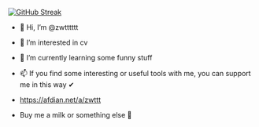 [![GitHub Streak](https://github-readme-streak-stats.herokuapp.com?user=zwtttttt&theme=vue&mode=weekly&hide_total_contributions=true)](https://git.io/streak-stats)

- 👋 Hi, I’m @zwtttttt
- 👀 I’m interested in cv
- 🌱 I’m currently learning some funny stuff
- 📫 If you find some interesting or useful tools with me, you can support me in this way ✔

- https://afdian.net/a/zwttt
- Buy me a milk or something else 💖

<!---
zwtttttt/zwtttttt is a ✨ special ✨ repository because its `README.md` (this file) appears on your GitHub profile.
You can click the Preview link to take a look at your changes.
--->
